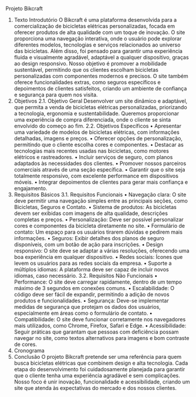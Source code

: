 Projeto Bikcraft
1.	Texto Introdutório
O Bikcraft é uma plataforma desenvolvida para a comercialização de bicicletas elétricas personalizadas, focada em oferecer produtos de alta qualidade com um toque de inovação. O site proporciona uma navegação interativa, onde o usuário pode explorar diferentes modelos, tecnologias e serviços relacionados ao universo das bicicletas. Além disso, foi pensado para garantir uma experiência fluida e visualmente agradável, adaptável a qualquer dispositivo, graças ao design responsivo.
Nosso objetivo é promover a mobilidade sustentável, permitindo que os clientes escolham bicicletas personalizadas com componentes modernos e precisos. O site também oferece funcionalidades extras, como seguros específicos e depoimentos de clientes satisfeitos, criando um ambiente de confiança e segurança para quem nos visita.
2.	Objetivos
2.1. Objetivo Geral
Desenvolver um site dinâmico e adaptável, que permita a venda de bicicletas elétricas personalizadas, priorizando a tecnologia, ergonomia e sustentabilidade. Queremos proporcionar uma experiência de compra diferenciada, onde o cliente se sinta envolvido do começo ao fim.
2.2. Objetivos Específicos
•	Apresentar uma variedade de modelos de bicicletas elétricas, com informações detalhadas, imagens e preços.
•	Oferecer opções de personalização, permitindo que o cliente escolha cores e componentes.
•	Destacar as tecnologias mais recentes usadas nas bicicletas, como motores elétricos e rastreadores.
•	Incluir serviços de seguro, com planos adaptados às necessidades dos clientes.
•	Promover nossos parceiros comerciais através de uma seção específica.
•	Garantir que o site seja totalmente responsivo, com excelente performance em dispositivos móveis.
•	Integrar depoimentos de clientes para gerar mais confiança e engajamento.
3.	Requisitos Básicos
3.1. Requisitos Funcionais
•	Navegação clara: O site deve permitir uma navegação simples entre as principais seções, como Bicicletas, Seguros e Contato.
•	Sistema de produtos: As bicicletas devem ser exibidas com imagens de alta qualidade, descrições completas e preços.
•	Personalização: Deve ser possível personalizar cores e componentes da bicicleta diretamente no site.
•	Formulário de contato: Um espaço para os usuários tirarem dúvidas e pedirem mais informações.
•	Seguros: Exibir detalhes dos planos de seguro disponíveis, com um botão de ação para inscrições.
•	Design responsivo: O site deve se adaptar a várias resoluções, oferecendo uma boa experiência em qualquer dispositivo.
•	Redes sociais: Ícones que levem os usuários para as redes sociais da empresa.
•	Suporte a múltiplos idiomas: A plataforma deve ser capaz de incluir novos idiomas, caso necessário.
3.2. Requisitos Não Funcionais
•	Performance: O site deve carregar rapidamente, dentro de um tempo máximo de 3 segundos em conexões comuns.
•	Escalabilidade: O código deve ser fácil de expandir, permitindo a adição de novos produtos e funcionalidades.
•	Segurança: Deve-se implementar medidas de segurança que protejam os dados dos usuários, especialmente em áreas como o formulário de contato.
•	Compatibilidade: O site deve funcionar corretamente nos navegadores mais utilizados, como Chrome, Firefox, Safari e Edge.
•	Acessibilidade: Seguir práticas que garantam que pessoas com deficiência possam navegar no site, como textos alternativos para imagens e bom contraste de cores.
4.	Cronograma
5.	Conclusão
O projeto Bikcraft pretende ser uma referência para quem busca bicicletas elétricas que combinem design e alta tecnologia. Cada etapa do desenvolvimento foi cuidadosamente planejada para garantir que o cliente tenha uma experiência agradável e sem complicações. Nosso foco é unir inovação, funcionalidade e acessibilidade, criando um site que atenda às expectativas do mercado e dos nossos clientes.
